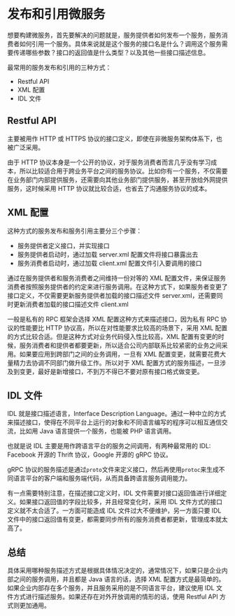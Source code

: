 # 发布和引用微服务

想要构建微服务，首先要解决的问题就是，服务提供者如何发布一个服务，服务消费者如何引用一个服务。具体来说就是这个服务的接口名是什么？调用这个服务需要传递哪些参数？接口的返回值是什么类型？以及其他一些接口描述信息。

最常用的服务发布和引用的三种方式：
- Restful API
- XML 配置
- IDL 文件

## Restful API

主要被用作 HTTP 或 HTTPS 协议的接口定义，即使在非微服务架构体系下，也被广泛采用。

由于 HTTP 协议本身是一个公开的协议，对于服务消费者而言几乎没有学习成本，所以比较适合用于跨业务平台之间的服务协议。比如你有一个服务，不仅需要在业务部门内部提供服务，还需要向其他业务部门提供服务，甚至开放给外网提供服务，这时候采用 HTTP 协议就比较合适，也省去了沟通服务协议的成本。

## XML 配置

这种方式的服务发布和服务引用主要分三个步骤：
- 服务提供者定义接口，并实现接口
- 服务提供者启动时，通过加载 server.xml 配置文件将接口暴露出去
- 服务消费者启动时，通过加载 client.xml 配置文件引入要调用的接口

通过在服务提供者和服务消费者之间维持一份对等的 XML 配置文件，来保证服务消费者按照服务提供者的约定来进行服务调用。在这种方式下，如果服务者变更了接口定义，不仅需要更新服务提供者加载的接口描述文件 server.xml，还需要同时更新消费者加载的接口描述文件 client.xml 

一般是私有的 RPC 框架会选择 XML 配置这种方式来描述接口，因为私有 RPC 协议的性能要比 HTTP 协议高，所以在对性能要求比较高的场景下，采用 XML 配置的方式比较合适。但是这种方式对业务代码侵入性比较高，XML 配置有变更的时候，服务消费者和提供者都要更新，所以适合公司内部联系比较紧密的业务之间采用。如果要应用到跨部门之间的业务调用，一旦有 XML 配置变更，就需要花费大量精力去协调不同部门做升级工作。所以对于 XML 配置方式的服务描述，一旦涉及到变更，最好是新增接口，不到万不得已不要对原有接口格式做变更。

## IDL 文件

IDL 就是接口描述语言，Interface Description Language。通过一种中立的方式来描述接口，使得在不同平台上运行的对象和不同语言编写的程序可以相互通信交流，比如用 Java 语言提供一个服务，也能被 PHP 语言调用。

也就是说 IDL 主要是用作跨语言平台的服务之间调用，有两种最常用的 IDL: Facebook 开源的 Thrift 协议，Google 开源的 gRPC 协议。

gRPC 协议的服务描述是通过`proto`文件来定义接口，然后再使用`protoc`来生成不同语言平台的客户端和服务端代码，从而具备跨语言服务调用能力。

有一点需要特别注意，在描述接口定义时，IDL 文件需要对接口返回值进行详细定义。如果接口返回值的字段比较多，并且经常变化时，采用 IDL 文件方式的接口定义就不太合适了。一方面可能造成 IDL 文件过大不便维护，另一方面只要 IDL 文件中的接口返回值有变更，都需要同步所有的服务消费者都更新，管理成本就太高了。


## 总结

具体采用哪种服务描述方式是根据具体情况决定的，通常情况下，如果只是企业内部之间的服务调用，并且都是 Java 语言的话，选择 XML 配置方式是最简单的。如果企业内部存在多个服务，并且服务采用的是不同语言平台，建议使用 IDL 文件方式进行描述服务。如果还存在对外开放调用的情形的话，使用 Restful API 方式则更加通用。

